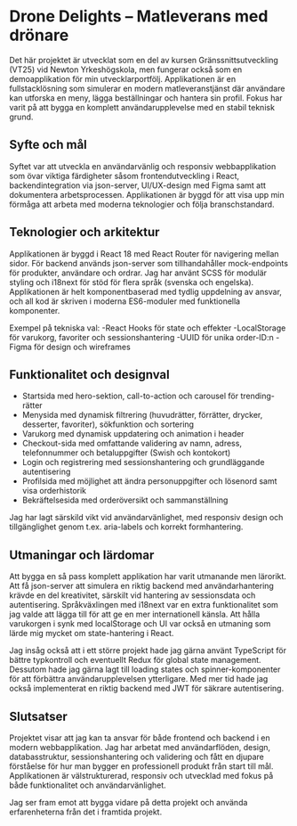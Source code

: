 # Drone Delights – Matleverans med drönare

Det här projektet är utvecklat som en del av kursen Gränssnittsutveckling (VT25) vid Newton Yrkeshögskola, men fungerar också som en demoapplikation för min utvecklarportfölj. Applikationen är en fullstacklösning som simulerar en modern matleveranstjänst där användare kan utforska en meny, lägga beställningar och hantera sin profil. Fokus har varit på att bygga en komplett användarupplevelse med en stabil teknisk grund.

## Syfte och mål

Syftet var att utveckla en användarvänlig och responsiv webbapplikation som övar viktiga färdigheter såsom frontendutveckling i React, backendintegration via json-server, UI/UX-design med Figma samt att dokumentera arbetsprocessen. Applikationen är byggd för att visa upp min förmåga att arbeta med moderna teknologier och följa branschstandard.

## Teknologier och arkitektur

Applikationen är byggd i React 18 med React Router för navigering mellan sidor. För backend används json-server som tillhandahåller mock-endpoints för produkter, användare och ordrar. Jag har använt SCSS för modulär styling och i18next för stöd för flera språk (svenska och engelska). Applikationen är helt komponentbaserad med tydlig uppdelning av ansvar, och all kod är skriven i moderna ES6-moduler med funktionella komponenter.

Exempel på tekniska val:
-React Hooks för state och effekter
-LocalStorage för varukorg, favoriter och sessionshantering
-UUID för unika order-ID:n
-Figma för design och wireframes

## Funktionalitet och designval

- Startsida med hero-sektion, call-to-action och carousel för trending-rätter
- Menysida med dynamisk filtrering (huvudrätter, förrätter, drycker, desserter, favoriter), sökfunktion och sortering
- Varukorg med dynamisk uppdatering och animation i header
- Checkout-sida med omfattande validering av namn, adress, telefonnummer och betaluppgifter (Swish och kontokort)
- Login och registrering med sessionshantering och grundläggande autentisering
- Profilsida med möjlighet att ändra personuppgifter och lösenord samt visa orderhistorik
- Bekräftelsesida med orderöversikt och sammanställning

Jag har lagt särskild vikt vid användarvänlighet, med responsiv design och tillgänglighet genom t.ex. aria-labels och korrekt formhantering.

## Utmaningar och lärdomar

Att bygga en så pass komplett applikation har varit utmanande men lärorikt. Att få json-server att simulera en riktig backend med användarhantering krävde en del kreativitet, särskilt vid hantering av sessionsdata och autentisering. Språkväxlingen med i18next var en extra funktionalitet som jag valde att lägga till för att ge en mer internationell känsla. Att hålla varukorgen i synk med localStorage och UI var också en utmaning som lärde mig mycket om state-hantering i React.

Jag insåg också att i ett större projekt hade jag gärna använt TypeScript för bättre typkontroll och eventuellt Redux för global state management. Dessutom hade jag gärna lagt till loading states och spinner-komponenter för att förbättra användarupplevelsen ytterligare. Med mer tid hade jag också implementerat en riktig backend med JWT för säkrare autentisering.

## Slutsatser

Projektet visar att jag kan ta ansvar för både frontend och backend i en modern webbapplikation. Jag har arbetat med användarflöden, design, databasstruktur, sessionshantering och validering och fått en djupare förståelse för hur man bygger en professionell produkt från start till mål. Applikationen är välstrukturerad, responsiv och utvecklad med fokus på både funktionalitet och användarvänlighet.

Jag ser fram emot att bygga vidare på detta projekt och använda erfarenheterna från det i framtida projekt.
